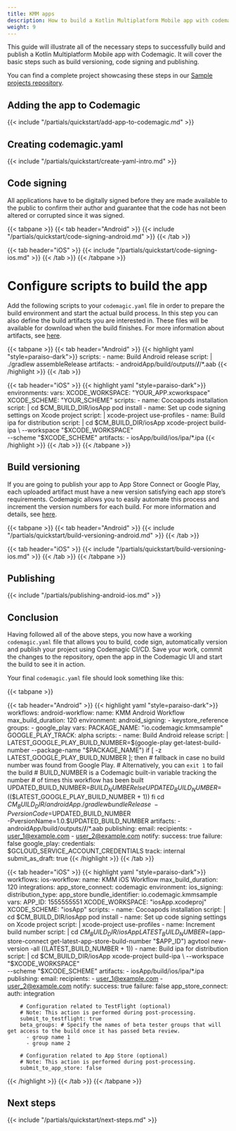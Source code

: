 ```yaml
---
title: KMM apps
description: How to build a Kotlin Multiplatform Mobile app with codemagic.yaml
weight: 9
---
```


This guide will illustrate all of the necessary steps to successfully build and publish a Kotlin Multiplatform Mobile app with Codemagic. It will cover the basic steps such as build versioning, code signing and publishing.

You can find a complete project showcasing these steps in our [Sample projects repository](https://github.com/codemagic-ci-cd/codemagic-sample-projects/tree/main/kotlin-multiplatform-mobile).


## Adding the app to Codemagic
{{< include "/partials/quickstart/add-app-to-codemagic.md" >}}
## Creating codemagic.yaml
{{< include "/partials/quickstart/create-yaml-intro.md" >}}

## Code signing

All applications have to be digitally signed before they are made available to the public to confirm their author and guarantee that the code has not been altered or corrupted since it was signed.

{{< tabpane >}}
{{< tab header="Android" >}}
{{< include "/partials/quickstart/code-signing-android.md" >}}
{{< /tab >}}

{{< tab header="iOS" >}}
{{< include "/partials/quickstart/code-signing-ios.md" >}}
{{< /tab >}}
{{< /tabpane >}}

# Configure scripts to build the app
Add the following scripts to your `codemagic.yaml` file in order to prepare the build environment and start the actual build process.
In this step you can also define the build artifacts you are interested in. These files will be available for download when the build finishes. For more information about artifacts, see [here](../yaml/yaml-getting-started/#artifacts).

{{< tabpane >}}
{{< tab header="Android" >}}
{{< highlight yaml "style=paraiso-dark">}}
  scripts:
    - name: Build Android release
      script: | 
        ./gradlew assembleRelease
  artifacts:
    - androidApp/build/outputs/**/**/*.aab
{{< /highlight >}}
{{< /tab >}}


{{< tab header="iOS" >}}
{{< highlight yaml "style=paraiso-dark">}}
  environments:
    vars:
      XCODE_WORKSPACE: "YOUR_APP.xcworkspace"
      XCODE_SCHEME: "YOUR_SCHEME"
  scripts:
    - name: Cocoapods installation
        script: | 
          cd $CM_BUILD_DIR/iosApp
          pod install
    - name: Set up code signing settings on Xcode project
      script: | 
        xcode-project use-profiles
    - name: Build ipa for distribution
      script: | 
          cd $CM_BUILD_DIR/iosApp
          xcode-project build-ipa \
            --workspace "$XCODE_WORKSPACE" \
            --scheme "$XCODE_SCHEME"
    artifacts:
      - iosApp/build/ios/ipa/*.ipa
{{< /highlight >}}
{{< /tab >}}
{{< /tabpane >}}


## Build versioning

If you are going to publish your app to App Store Connect or Google Play, each uploaded artifact must have a new version satisfying each app store’s requirements. Codemagic allows you to easily automate this process and increment the version numbers for each build. For more information and details, see [here](../configuration/build-versioning).


{{< tabpane >}}
{{< tab header="Android" >}}
{{< include "/partials/quickstart/build-versioning-android.md" >}}
{{< /tab >}}

{{< tab header="iOS" >}}
{{< include "/partials/quickstart/build-versioning-ios.md" >}}
{{< /tab >}}
{{< /tabpane >}}


## Publishing

{{< include "/partials/publishing-android-ios.md" >}}


## Conclusion
Having followed all of the above steps, you now have a working `codemagic.yaml` file that allows you to build, code sign, automatically version and publish your project using Codemagic CI/CD.
Save your work, commit the changes to the repository, open the app in the Codemagic UI and start the build to see it in action.

Your final `codemagic.yaml` file should look something like this:

{{< tabpane >}}

{{< tab header="Android" >}}
{{< highlight yaml "style=paraiso-dark">}}
workflows:
  android-workflow:
    name: KMM Android Workflow
    max_build_duration: 120
    environment:
      android_signing:
        - keystore_reference
      groups:
        - google_play
      vars:
        PACKAGE_NAME: "io.codemagic.kmmsample"
        GOOGLE_PLAY_TRACK: alpha
    scripts:
      - name: Build Android release
        script: | 
          LATEST_GOOGLE_PLAY_BUILD_NUMBER=$(google-play get-latest-build-number --package-name "$PACKAGE_NAME")
          if [ -z LATEST_GOOGLE_PLAY_BUILD_NUMBER ]; then
            # fallback in case no build number was found from Google Play.
            # Alternatively, you can `exit 1` to fail the build
            # BUILD_NUMBER is a Codemagic built-in variable tracking the number
            # of times this workflow has been built
            UPDATED_BUILD_NUMBER=$BUILD_NUMBER
          else
            UPDATED_BUILD_NUMBER=$(($LATEST_GOOGLE_PLAY_BUILD_NUMBER + 1))
          fi
          cd $CM_BUILD_DIR/androidApp
          ./gradlew bundleRelease \
            -PversionCode=$UPDATED_BUILD_NUMBER \
            -PversionName=1.0.$UPDATED_BUILD_NUMBER
    artifacts:
      - androidApp/build/outputs/**/**/*.aab
    publishing:
      email:
        recipients:
          - user_1@example.com
          - user_2@example.com
        notify:
          success: true
          failure: false
      google_play:
        credentials: $GCLOUD_SERVICE_ACCOUNT_CREDENTIALS
        track: internal
        submit_as_draft: true
{{< /highlight >}}
{{< /tab >}}

{{< tab header="iOS" >}}
{{< highlight yaml "style=paraiso-dark">}}
workflows:
  ios-workflow:
    name: KMM iOS Workflow
    max_build_duration: 120
    integrations:
      app_store_connect: codemagic
    environment:
      ios_signing:
        distribution_type: app_store
        bundle_identifier: io.codemagic.kmmsample
      vars:
        APP_ID: 1555555551
        XCODE_WORKSPACE: "iosApp.xcodeproj"
        XCODE_SCHEME: "iosApp"
    scripts:
      - name: Cocoapods installation
        script: | 
          cd $CM_BUILD_DIR/iosApp
          pod install
      - name: Set up code signing settings on Xcode project
        script: | 
          xcode-project use-profiles
      - name: Increment build number
        script: | 
          cd $CM_BUILD_DIR/iosApp
          LATEST_BUILD_NUMBER=$(app-store-connect get-latest-app-store-build-number "$APP_ID")
          agvtool new-version -all $(($LATEST_BUILD_NUMBER + 1))
      - name: Build ipa for distribution
        script: | 
          cd $CM_BUILD_DIR/iosApp
          xcode-project build-ipa \
            --workspace "$XCODE_WORKSPACE" \
            --scheme "$XCODE_SCHEME"
    artifacts:
      - iosApp/build/ios/ipa/*.ipa
    publishing:
      email:
        recipients:
          - user_1@example.com
          - user_2@example.com
        notify:
          success: true
          failure: false
      app_store_connect:
        auth: integration

        # Configuration related to TestFlight (optional)
        # Note: This action is performed during post-processing.
        submit_to_testflight: true
        beta_groups: # Specify the names of beta tester groups that will get access to the build once it has passed beta review.
          - group name 1
          - group name 2

        # Configuration related to App Store (optional)
        # Note: This action is performed during post-processing.
        submit_to_app_store: false
{{< /highlight >}}
{{< /tab >}}
{{< /tabpane >}}


## Next steps
{{< include "/partials/quickstart/next-steps.md" >}}
